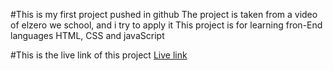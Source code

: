 #This is my first project pushed in github
The project is taken from a video of elzero we school, and i try to apply it
This project is for learning fron-End languages HTML, CSS and javaScript


#This is the live link of this project
[Live link](https://saxabani.github.io/My-new-template/)

